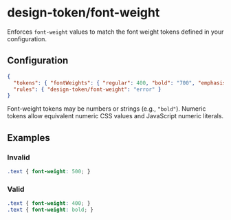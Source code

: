 # design-token/font-weight

Enforces `font-weight` values to match the font weight tokens defined in your configuration.

## Configuration

```json
{
  "tokens": { "fontWeights": { "regular": 400, "bold": "700", "emphasis": "bold" } },
  "rules": { "design-token/font-weight": "error" }
}
```

Font-weight tokens may be numbers or strings (e.g., `"bold"`). Numeric tokens allow equivalent numeric CSS values and JavaScript numeric literals.

## Examples

### Invalid

```css
.text { font-weight: 500; }
```

### Valid

```css
.text { font-weight: 400; }
.text { font-weight: bold; }
```
